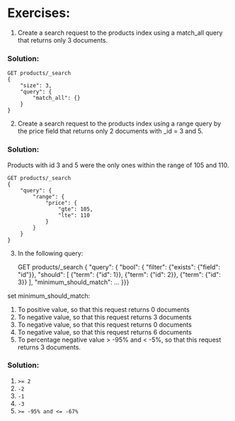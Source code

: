 <h1>Exercises:</h1>

1. Create a search request to the products index using a match_all query that returns only 3 documents.

<h3>Solution:</h3>

    GET products/_search
    {
        "size": 3,
        "query": {
            "match_all": {}
        }
    }

2. Create a search request to the products index using a range query by the price field that returns only 2 documents with _id = 3 and 5.

<h3>Solution:</h3>

Products with id 3 and 5 were the only ones within the range of 105 and 110.

    GET products/_search
    {
        "query": {
            "range": {
                "price": {
                    "gte": 105,
                    "lte": 110
                }
            }
        }
    }

3. In the following query:

    
    GET products/_search
    {
    "query": {
        "bool": {
          "filter": {"exists": {"field": "id"}},
          "should": [
            {"term": {"id": 1}},
            {"term": {"id": 2}},
            {"term": {"id": 3}}
          ],
          "minimum_should_match": ...
        }}}
    

set minimum_should_match:

1. To positive value, so that this request returns 0 documents
2. To negative value, so that this request returns 3 documents
3. To negative value, so that this request returns 0 documents
4. To negative value, so that this request returns 6 documents
5. To percentage negative value > -95% and < -5%, so that this request returns 3 documents.

<h3>Solution:</h3>

1. `>= 2`
2. `-2`
3. `-1`
4. `-3`
5. `>= -95% and <= -67%`

